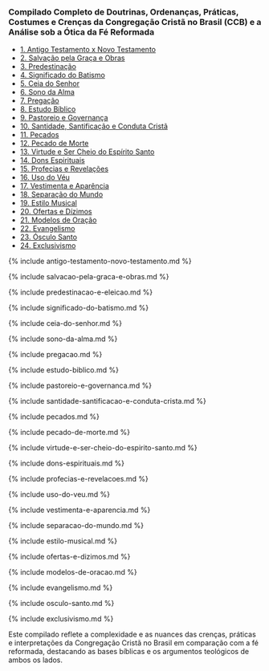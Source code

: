 ### Compilado Completo de Doutrinas, Ordenanças, Práticas, Costumes e Crenças da Congregação Cristã no Brasil (CCB) e a Análise sob a Ótica da Fé Reformada
- [1. Antigo Testamento x Novo Testamento](#antigo-testamento-novo-testamento)
- [2. Salvação pela Graça e Obras](#salvacao-pela-graca-e-obras)
- [3. Predestinação](#predestinacao-e-eleicao)
- [4. Significado do Batismo](#significado-do-batismo)
- [5. Ceia do Senhor](#ceia-do-senhor)
- [6. Sono da Alma](#sono-da-alma)
- [7. Pregação](#pregacao)
- [8. Estudo Bíblico](#estudo-biblico)
- [9. Pastoreio e Governança](#pastoreio-e-governanca)
- [10. Santidade, Santificação e Conduta Cristã](#santidade-santificacao-e-conduta-crista)
- [11. Pecados](#pecados)
- [12. Pecado de Morte](#pecado-de-morte)
- [13. Virtude e Ser Cheio do Espírito Santo](#virtude-e-ser-cheio-do-espirito-santo)
- [14. Dons Espirituais](#dons-espirituais)
- [15. Profecias e Revelações](#profecias-e-revelacoes)
- [16. Uso do Véu](#uso-do-veu)
- [17. Vestimenta e Aparência](#vestimenta-e-aparencia)
- [18. Separação do Mundo](#separacao-do-mundo)
- [19. Estilo Musical](#estilo-musical)
- [20. Ofertas e Dízimos](#ofertas-e-dizimos)
- [21. Modelos de Oração](#modelos-de-oracao)
- [22. Evangelismo](#evangelismo)
- [23. Ósculo Santo](#osculo-santo)
- [24. Exclusivismo](#exclusivismo)

{% include antigo-testamento-novo-testamento.md %}

{% include salvacao-pela-graca-e-obras.md %}

{% include predestinacao-e-eleicao.md %}

{% include significado-do-batismo.md %}

{% include ceia-do-senhor.md %}

{% include sono-da-alma.md %}

{% include pregacao.md %}

{% include estudo-biblico.md %}

{% include pastoreio-e-governanca.md %}

{% include santidade-santificacao-e-conduta-crista.md %}

{% include pecados.md %}

{% include pecado-de-morte.md %}

{% include virtude-e-ser-cheio-do-espirito-santo.md %}

{% include dons-espirituais.md %}

{% include profecias-e-revelacoes.md %}

{% include uso-do-veu.md %}

{% include vestimenta-e-aparencia.md %}

{% include separacao-do-mundo.md %}

{% include estilo-musical.md %}

{% include ofertas-e-dizimos.md %}

{% include modelos-de-oracao.md %}

{% include evangelismo.md %}

{% include osculo-santo.md %}

{% include exclusivismo.md %}

Este compilado reflete a complexidade e as nuances das crenças, práticas e interpretações da Congregação Cristã no Brasil em comparação com a fé reformada, destacando as bases bíblicas e os argumentos teológicos de ambos os lados.